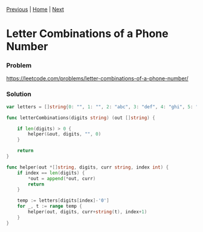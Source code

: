 [Previous](https://github.com/albertopformoso/go-leetcode/blob/main/016-3sum-closest/016-3sum-closest.md) | [Home](https://github.com/albertopformoso/go-leetcode) | [Next]()

# Letter Combinations of a Phone Number

### Problem

https://leetcode.com/problems/letter-combinations-of-a-phone-number/

### Solution

```go
var letters = []string{0: "", 1: "", 2: "abc", 3: "def", 4: "ghi", 5: "jkl", 6: "mno", 7: "pqrs", 8: "tuv", 9: "wxyz"}

func letterCombinations(digits string) (out []string) {

	if len(digits) > 0 {
		helper(&out, digits, "", 0)
	}

	return
}

func helper(out *[]string, digits, curr string, index int) {
	if index == len(digits) {
		*out = append(*out, curr)
		return
	}

	temp := letters[digits[index]-'0']
	for _, t := range temp {
		helper(out, digits, curr+string(t), index+1)
	}
}
```
